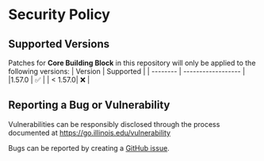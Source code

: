 # Security Policy

## Supported Versions
Patches for **Core Building Block** in this repository will only be applied to the following versions:
| Version  | Supported          |
| -------- | ------------------ |
|1.57.0 | :white_check_mark: |
| < 1.57.0| :x:                |

## Reporting a Bug or Vulnerability

Vulnerabilities can be responsibly disclosed through the process
 documented at https://go.illinois.edu/vulnerability

Bugs can be reported by creating a [GitHub issue](https://github.com/rokwire/core-building-block/issues/new?assignees=&labels=bug&template=bug_report.md&title=%5BBUG%5D+).